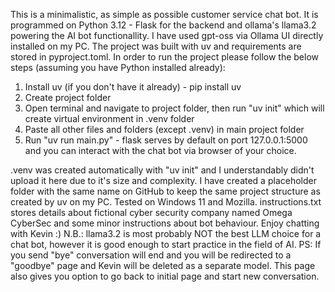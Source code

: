 This is a minimalistic, as simple as possible customer service chat bot. It is programmed on Python 3.12 - Flask for the backend and ollama's llama3.2 powering the AI 
bot functionallity. I have used gpt-oss via Ollama UI directly installed on my PC. The project was built with uv and requirements are stored in pyproject.toml. In order
to run the project please follow the below steps (assuming you have Python installed already):

1. Install uv (if you don't have it already) - pip install uv
2. Create project folder
3. Open terminal and navigate to project folder, then run "uv init" which will create virtual environment in .venv folder
4. Paste all other files and folders (except .venv) in main project folder
5. Run "uv run main.py" - flask serves by default on port 127.0.0.1:5000 and you can interact with the chat bot via browser of your choice.

.venv was created automatically with "uv init" and I understandably didn't upload it here due to it's size and complexity. I have created a placeholder folder with the same name 
on GitHub to keep the same project structure as created by uv on my PC. Tested on Windows 11 and Mozilla. 
instructions.txt stores details about fictional cyber security company named Omega CyberSec and some minor instructions about bot behaviour. Enjoy chatting with Kevin :)
N.B.: llama3.2 is most probably NOT the best LLM choice for a chat bot, however it is good enough to start practice in the field of AI. 
PS: If you send "bye" conversation will end and you will be redirected to a "goodbye" page and Kevin will be deleted as a separate model. This page also gives you option 
to go back to initial page and start new conversation. 
